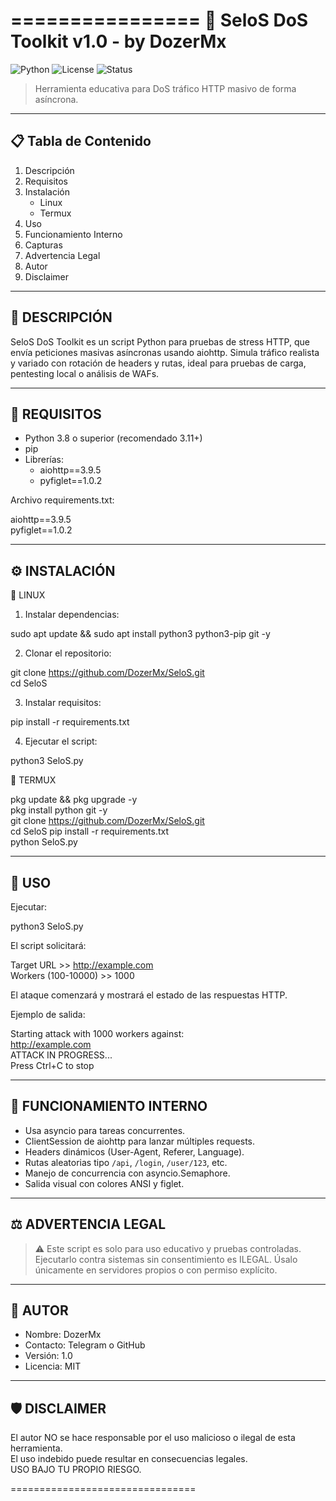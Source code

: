 ================
                 🚀 SeloS DoS Toolkit v1.0 - by DozerMx
================

![Python](https://img.shields.io/badge/python-3.8+-blue?style=flat-square&logo=python)
![License](https://img.shields.io/badge/license-MIT-green?style=flat-square)
![Status](https://img.shields.io/badge/status-educational-lightgrey?style=flat-square)

> Herramienta educativa para DoS
tráfico HTTP masivo de forma asíncrona.

------------------------------------------------------------
📋 Tabla de Contenido
------------------------------------------------------------

1. Descripción
2. Requisitos
3. Instalación
    - Linux
    - Termux
4. Uso
5. Funcionamiento Interno
6. Capturas
7. Advertencia Legal
8. Autor
9. Disclaimer

------------------------------------------------------------
📌 DESCRIPCIÓN
------------------------------------------------------------

SeloS DoS Toolkit es un script Python para pruebas de stress HTTP, que envía peticiones masivas asíncronas usando aiohttp. Simula tráfico realista y variado con rotación de headers y rutas, ideal para pruebas de carga, pentesting local o análisis de WAFs.

------------------------------------------------------------
🧰 REQUISITOS
------------------------------------------------------------

- Python 3.8 o superior (recomendado 3.11+)
- pip
- Librerías:
    - aiohttp==3.9.5
    - pyfiglet==1.0.2

Archivo requirements.txt:

aiohttp==3.9.5  
pyfiglet==1.0.2

------------------------------------------------------------
⚙️ INSTALACIÓN
------------------------------------------------------------

🐧 LINUX

1. Instalar dependencias:

sudo apt update && sudo apt install python3 python3-pip git -y

2. Clonar el repositorio:

git clone https://github.com/DozerMx/SeloS.git  
cd SeloS

3. Instalar requisitos:

pip install -r requirements.txt

4. Ejecutar el script:

python3 SeloS.py

📱 TERMUX

pkg update && pkg upgrade -y  
pkg install python git -y  
git clone https://github.com/DozerMx/SeloS.git  
cd SeloS
pip install -r requirements.txt  
python SeloS.py

------------------------------------------------------------
🚀 USO
------------------------------------------------------------

Ejecutar:

python3 SeloS.py

El script solicitará:

Target URL >> http://example.com  
Workers (100-10000) >> 1000

El ataque comenzará y mostrará el estado de las respuestas HTTP.

Ejemplo de salida:

Starting attack with 1000 workers against:  
http://example.com  
ATTACK IN PROGRESS...  
Press Ctrl+C to stop

------------------------------------------------------------
🔬 FUNCIONAMIENTO INTERNO
------------------------------------------------------------

- Usa asyncio para tareas concurrentes.
- ClientSession de aiohttp para lanzar múltiples requests.
- Headers dinámicos (User-Agent, Referer, Language).
- Rutas aleatorias tipo `/api`, `/login`, `/user/123`, etc.
- Manejo de concurrencia con asyncio.Semaphore.
- Salida visual con colores ANSI y figlet.

------------------------------------------------------------
⚖️ ADVERTENCIA LEGAL
------------------------------------------------------------

> ⚠️ Este script es solo para uso educativo y pruebas controladas.
> Ejecutarlo contra sistemas sin consentimiento es ILEGAL.
> Úsalo únicamente en servidores propios o con permiso explícito.

------------------------------------------------------------
👤 AUTOR
------------------------------------------------------------

- Nombre: DozerMx  
- Contacto: Telegram o GitHub  
- Versión: 1.0  
- Licencia: MIT  

------------------------------------------------------------
🛡️ DISCLAIMER
------------------------------------------------------------

El autor NO se hace responsable por el uso malicioso o ilegal de esta herramienta.  
El uso indebido puede resultar en consecuencias legales.  
USO BAJO TU PROPIO RIESGO.

================================

